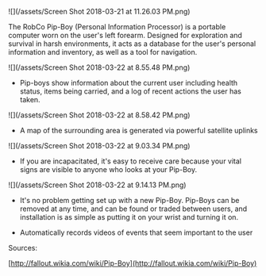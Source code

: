 ![](/assets/Screen Shot 2018-03-21 at 11.26.03 PM.png)

The RobCo Pip-Boy \(Personal Information Processor\) is a portable computer worn on the user's left forearm. Designed for exploration and survival in harsh environments, it acts as a database for the user's personal information and inventory, as well as a tool for navigation.

![](/assets/Screen Shot 2018-03-22 at 8.55.48 PM.png)

* Pip-boys show information about the current user including health status, items being carried, and a log of recent actions the user has taken.

![](/assets/Screen Shot 2018-03-22 at 8.58.42 PM.png)

* A map of the surrounding area is generated via powerful satellite uplinks

![](/assets/Screen Shot 2018-03-22 at 9.03.34 PM.png)

* If you are incapacitated, it's easy to receive care because your vital signs are visible to anyone who looks at your Pip-Boy.

![](/assets/Screen Shot 2018-03-22 at 9.14.13 PM.png)

* It's no problem getting set up with a new Pip-Boy. Pip-Boys can be removed at any time, and can be found or traded between users, and installation is as simple as putting it on your wrist and turning it on.

* Automatically records videos of events that seem important to the user

Sources:

[http://fallout.wikia.com/wiki/Pip-Boy](http://fallout.wikia.com/wiki/Pip-Boy)

